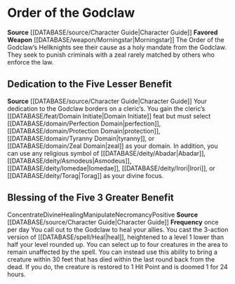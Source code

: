 ﻿---
favored_weapon: '[[DATABASE/weapon/Morningstar|Morningstar]]'
id: '3'
name: Order of the Godclaw
rarity: Common
rus_type_level: null
source: '[[DATABASE/source/Character Guide|Character Guide]]'
trait: null
type: Hellknight Order

---
# Order of the Godclaw

**Source** [[DATABASE/source/Character Guide|Character Guide]] 
**Favored Weapon** [[DATABASE/weapon/Morningstar|Morningstar]]
The Order of the Godclaw’s Hellknights see their cause as a holy mandate from the Godclaw. They seek to punish criminals with a zeal rarely matched by others who enforce the law.

## Dedication to the Five <span class="item-type">Lesser Benefit</span>

**Source** [[DATABASE/source/Character Guide|Character Guide]] 
Your dedication to the Godclaw borders on a cleric’s. You gain the cleric’s [[DATABASE/feat/Domain Initiate|Domain Initiate]] feat but must select [[DATABASE/domain/Perfection Domain|perfection]], [[DATABASE/domain/Protection Domain|protection]], [[DATABASE/domain/Tyranny Domain|tyranny]], or [[DATABASE/domain/Zeal Domain|zeal]] as your domain. In addition, you can use any religious symbol of [[DATABASE/deity/Abadar|Abadar]], [[DATABASE/deity/Asmodeus|Asmodeus]], [[DATABASE/deity/Iomedae|Iomedae]], [[DATABASE/deity/Irori|Irori]], or [[DATABASE/deity/Torag|Torag]] as your divine focus.

## Blessing of the Five <span class="action-icon">3</span> <span class="item-type">Greater Benefit</span>

<span class="item-trait">Concentrate</span><span class="item-trait">Divine</span><span class="item-trait">Healing</span><span class="item-trait">Manipulate</span><span class="item-trait">Necromancy</span><span class="item-trait">Positive</span>
**Source** [[DATABASE/source/Character Guide|Character Guide]] 
**Frequency** once per day
You call out to the Godclaw to heal your allies. You cast the 3-action version of [[DATABASE/spell/Heal|heal]], heightened to a level 1 lower than half your level rounded up. You can select up to four creatures in the area to remain unaffected by the spell. You can instead use this ability to bring a creature within 30 feet that has died within the last round back from the dead. If you do, the creature is restored to 1 Hit Point and is doomed 1 for 24 hours.